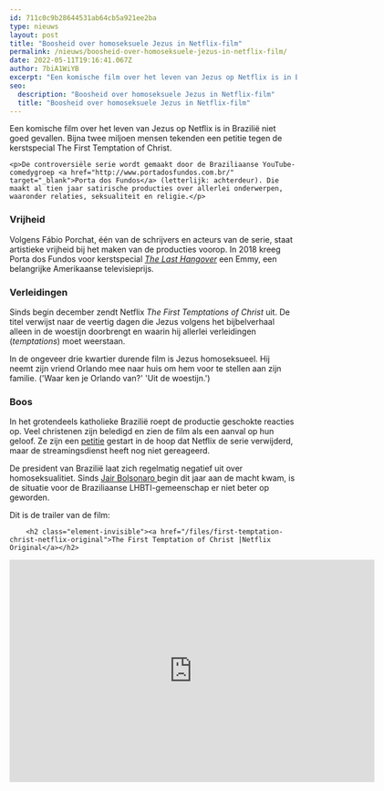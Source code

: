 ```yaml
---
id: 711c0c9b28644531ab64cb5a921ee2ba
type: nieuws
layout: post
title: "Boosheid over homoseksuele Jezus in Netflix-film"
permalink: /nieuws/boosheid-over-homoseksuele-jezus-in-netflix-film/
date: 2022-05-11T19:16:41.067Z
author: 7biA1WiYB
excerpt: "Een komische film over het leven van Jezus op Netflix is in Brazilië niet goed gevallen. Bijna twee miljoen mensen tekenden een petitie tegen de kerstspecial The First Temptation of Christ.  "
seo:
  description: "Boosheid over homoseksuele Jezus in Netflix-film"
  title: "Boosheid over homoseksuele Jezus in Netflix-film"
---
```

Een komische film over het leven van Jezus op Netflix is in Brazilië niet goed gevallen. Bijna twee miljoen mensen tekenden een petitie tegen de kerstspecial The First Temptation of Christ.  

    <p>De controversiële serie wordt gemaakt door de Braziliaanse YouTube-comedygroep <a href="http://www.portadosfundos.com.br/" target="_blank">Porta dos Fundos</a> (letterlijk: achterdeur). Die maakt al tien jaar satirische producties over allerlei onderwerpen, waaronder relaties, seksualiteit en religie.</p>
<h3>Vrijheid</h3>
<p>Volgens Fábio Porchat, één van de schrijvers en acteurs van de serie, staat artistieke vrijheid bij het maken van de producties voorop. In 2018 kreeg Porta dos Fundos voor kerstspecial <a href="https://www.youtube.com/watch?v=0lQWolgxt0k&amp;feature=youtu.be" target="_blank"><em>The Last Hangover</em></a> een Emmy, een belangrijke Amerikaanse televisieprijs.</p>
<h3>Verleidingen</h3>
<p>Sinds begin december zendt Netflix <i>The First Temptations of Christ </i>uit. De titel verwijst naar de veertig dagen die Jezus volgens het bijbelverhaal alleen in de woestijn doorbrengt en waarin hij allerlei verleidingen (<em>temptations</em>) moet weerstaan.</p>
<p>In de ongeveer drie kwartier durende film is Jezus homoseksueel. Hij neemt zijn vriend Orlando mee naar huis om hem voor te stellen aan zijn familie. ('Waar ken je Orlando van?' 'Uit de woestijn.')</p>
<h3>Boos</h3>
<p>In het grotendeels katholieke Brazilië roept de productie geschokte reacties op. Veel christenen zijn beledigd en zien de film als een aanval op hun geloof. Ze zijn een <a href="https://www.change.org/p/netflix-especial-de-natal-porta-dos-fundos" target="_blank">petitie</a> gestart in de hoop dat Netflix de serie verwijderd, maar de streamingsdienst heeft nog niet gereageerd. </p>
<p>De president van Brazilië laat zich regelmatig negatief uit over homoseksualitiet. Sinds <a href="https://7dagen.netlify.app/nieuws/wordt-tropische-trump-straks-president-brazili%C3%AB" target="_blank">Jair Bolsonaro </a>begin dit jaar aan de macht kwam, is de situatie voor de Braziliaanse LHBTI-gemeenschap er niet beter op geworden. </p>
<p>Dit is de trailer van de film: <div class="media media-element-container media-default"><div id="file-539238" class="file file-video file-video-youtube">

        <h2 class="element-invisible"><a href="/files/first-temptation-christ-netflix-original">The First Temptation of Christ |Netflix Original</a></h2>
    
  
  <div class="content">
    <div class="media-youtube-video media-element file-default media-youtube-1">
  <iframe class="media-youtube-player" width="640" height="390" title="The First Temptation of Christ |Netflix Original" src="https://www.youtube.com/embed/RP7Xv0utRNQ?wmode=opaque&controls=" name="The First Temptation of Christ |Netflix Original" frameborder="0" allowfullscreen="">Video van The First Temptation of Christ |Netflix Original</iframe>
</div>
  </div>

  
</div>
</div>  
